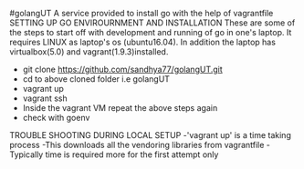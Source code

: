 #golangUT
A service provided to install go with the help of vagrantfile
SETTING UP GO ENVIROURNMENT AND INSTALLATION
These are some of the steps to start off with development and running of go in one's laptop.
It requires LINUX as laptop's os (ubuntu16.04).
In addition the laptop has virtualbox(5.0) and vagrant(1.9.3)installed.
 - git clone https://github.com/sandhya77/golangUT.git 
 - cd to above cloned folder i.e golangUT
 - vagrant up
 - vagrant ssh
 - Inside the vagrant VM repeat the above steps again
 - check with goenv
 
 TROUBLE SHOOTING DURING LOCAL SETUP
 -'vagrant up' is a time taking process
 -This downloads all the vendoring libraries from vagrantfile
 -Typically time is required more for the first attempt only
 
